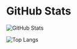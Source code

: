 # GitHub Stats

![GitHub Stats](https://github-readme-stats.vercel.app/api?username=TakWolf)

![Top Langs](https://github-readme-stats.vercel.app/api/top-langs/?username=TakWolf)
